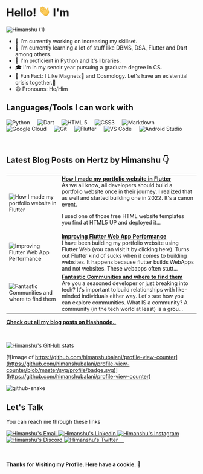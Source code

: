 # Hello! <img src="https://github.com/ABSphreak/ABSphreak/blob/master/gifs/Hi.gif" height="30px"> I'm        

![Himanshu (1)](https://user-images.githubusercontent.com/85930567/130409887-7c0452c9-89ff-4a22-adb3-e3a47e9fbd1d.png)

     
- 🔭 I’m currently working on increasing my skillset.
- 🌱 I’m currently learning a lot of stuff like DBMS, DSA, Flutter and Dart among others.
- 🥇 I'm proficient in Python and it's libraries.
- 🎓 I'm in my senoir year pursuing a graduate degree in CS.
- 🌟 Fun Fact: I Like Magnets🧲 and Cosmology. Let's have an existential crisis together.🙂
- 😄 Pronouns: He/Him


## Languages/Tools I can work with
  
  <img title="Python" height="40px" src="https://img.icons8.com/color/48/000000/python--v1.png"/> &nbsp;&nbsp;&nbsp;
  <img title="Dart" height="40px" src="https://img.icons8.com/color/50/000000/dart.png"/> &nbsp;&nbsp;&nbsp;
  <img title="HTML 5" height="40px" src="https://img.icons8.com/color/48/000000/html-5.png"/> &nbsp;&nbsp;&nbsp;
  <img title="CSS3" height="40px" src="https://img.icons8.com/color/48/000000/css3.png"/> &nbsp;&nbsp;&nbsp;
  <img title="Markdown" height="40px" src="https://img.icons8.com/office/80/000000/markdown.png"/> &nbsp;&nbsp;&nbsp;
  <img title="Google Cloud" height="40px" src="https://user-images.githubusercontent.com/85930567/175771081-bb6c0e28-5fab-4c71-9639-dabf475d571a.png"/> &nbsp;&nbsp;&nbsp;
  <img title="Git" height="40px" src="https://user-images.githubusercontent.com/85930567/155733391-1cad1bbc-b9d6-4fd9-91c2-37f778f88a96.png" /> &nbsp;&nbsp;&nbsp;
  <img title="Flutter" height="40px" src="https://user-images.githubusercontent.com/85930567/147389443-b0e06295-4659-4b21-a6ac-0c69bc3baafb.png"/> &nbsp;&nbsp;&nbsp;
  <img title="VS Code" height="40px" src="https://img.icons8.com/fluency/144/000000/visual-studio-code-2019.png"/> &nbsp;&nbsp;&nbsp;
  <img title="Android Studio" height="40px" src="https://img.icons8.com/color/48/000000/android-studio--v3.png"/>
  

  </br>
 
## Latest Blog Posts on Hertz by Himanshu 👇
<!-- HASHNODE_BLOG:START -->
<table><tr><td><img src="https://cdn.hashnode.com/res/hashnode/image/upload/v1718175455719/b49e1cf4-aa74-4db9-874e-f871fc8128a2.png" alt="How I made my portfolio website in Flutter"></td><td><a href="https://blog.himanshubalani.com/portfoliowebsiteinflutter"><strong>How I made my portfolio website in Flutter</strong></a><br>As we all know, all developers should build a portfolio website once in their journey. I realized that as well and started building one in 2022. It's a canon event.

I used one of those free HTML website templates you find at HTML5 UP and deployed it...</td></tr><tr><td><img src="https://cdn.hashnode.com/res/hashnode/image/upload/v1710426328490/06843740-52dd-4c2c-879f-c27a5b08d6ca.png" alt="Improving Flutter Web App Performance"></td><td><a href="https://blog.himanshubalani.com/improving-flutter-web-app-performance"><strong>Improving Flutter Web App Performance</strong></a><br>I have been building my portfolio website using Flutter Web (you can visit it by clicking here). Turns out Flutter kind of sucks when it comes to building websites. It happens because flutter builds WebApps and not websites. These webapps often stutt...</td></tr><tr><td><img src="https://cdn.hashnode.com/res/hashnode/image/upload/v1694676209013/42a513b7-cf76-4bbb-b99b-a2126b5ebb3c.png" alt="Fantastic Communities and where to find them"></td><td><a href="https://blog.himanshubalani.com/fantastic-communities"><strong>Fantastic Communities and where to find them</strong></a><br>Are you a seasoned developer or just breaking into tech? It's important to build relationships with like-minded individuals either way. Let's see how you can explore communities.
What IS a community?
A community (in the tech world at least) is a grou...</td></tr></table>
<!-- HASHNODE_BLOG:END -->



<b><a href="https://himanshubalani.hashnode.dev/">Check out all my blog posts on Hashnode..</a></b>

<br>


[![Himanshu's GitHub stats](https://github-readme-stats.vercel.app/api?username=himanshubalani&show_icons=true&theme=outrun)](https://github.com/anuraghazra/github-readme-stats)
     
[![Image of https://github.com/himanshubalani/profile-view-counter](https://github.com/himanshubalani/profile-view-counter/blob/master/svg/profile/badge.svg)](https://github.com/himanshubalani/profile-view-counter)
<br>

<picture>
  <source media="(prefers-color-scheme: dark)" srcset="https://github.com/himanshubalani/himanshubalani/blob/output/github-contribution-grid-snake-dark.svg" />
  <source media="(prefers-color-scheme: light)" srcset="https://github.com/himanshubalani/himanshubalani/blob/output/github-contribution-grid-snake.svg" />
  <img alt="github-snake" src="github-snake.svg" />
</picture>


## Let's Talk

You can reach me through these links <br>

<div>
<a href="mailto:himanshubalaniworks@gmail.com">
  <img alt="Himanshu's Email" height="70px" src="https://user-images.githubusercontent.com/85930567/175770833-302b4ef2-faeb-421f-88eb-744737a4ad74.png"
/>
</a> 
<a href="https://www.linkedin.com/in/himanshubalani/">
  <img alt="Himanshu's Linkedin" height="70px" src="https://user-images.githubusercontent.com/85930567/175769904-8f101a4f-5415-4855-83d8-11e8c1ee37b1.png" />
</a>
<a href="https://instagram.com/himanshubalani">
  <img alt="Himanshu's Instagram" height="70px" src="https://user-images.githubusercontent.com/85930567/175769762-aa808175-4426-428d-b383-8edd363c3573.png" />
</a> 
<a href="https://discordapp.com/users/759807486831099928">
  <img alt="Himanshu's Discord" height="70px" src="https://user-images.githubusercontent.com/85930567/175769817-444e4770-eb38-4714-bdce-43cf91ef56f4.png" />
</a> 
<a href="https://twitter.com/himanshubalani5">
  <img alt="Himanshu's Twitter" height="70px" src="https://user-images.githubusercontent.com/85930567/175769742-c9d3423c-690f-4782-8dd7-676d6aebc036.png" /> &nbsp;&nbsp;&nbsp;
</a>
</div>
<br>

<br>


**Thanks for Visiting my Profile. Here have a cookie. 🍪**

